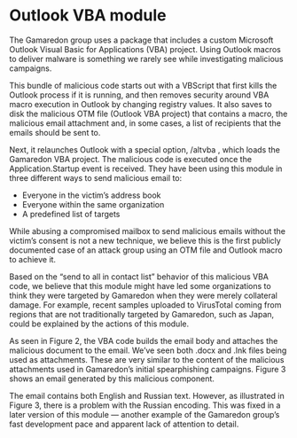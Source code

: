 # Outlook VBA module
The Gamaredon group uses a package that includes a custom Microsoft Outlook Visual Basic for Applications (VBA) project. Using Outlook macros to deliver malware is something we rarely see while investigating malicious campaigns.

This bundle of malicious code starts out with a VBScript that first kills the Outlook process if it is running, and then removes security around VBA macro execution in Outlook by changing registry values. It also saves to disk the malicious OTM file (Outlook VBA project) that contains a macro, the malicious email attachment and, in some cases, a list of recipients that the emails should be sent to.

Next, it relaunches Outlook with a special option, /altvba <OTM filename>, which loads the Gamaredon VBA project. The malicious code is executed once the Application.Startup event is received. They have been using this module in three different ways to send malicious email to:
- Everyone in the victim’s address book
- Everyone within the same organization
- A predefined list of targets

While abusing a compromised mailbox to send malicious emails without the victim’s consent is not a new technique, we believe this is the first publicly documented case of an attack group using an OTM file and Outlook macro to achieve it.

Based on the “send to all in contact list” behavior of this malicious VBA code, we believe that this module might have led some organizations to think they were targeted by Gamaredon when they were merely collateral damage. For example, recent samples uploaded to VirusTotal coming from regions that are not traditionally targeted by Gamaredon, such as Japan, could be explained by the actions of this module.

As seen in Figure 2, the VBA code builds the email body and attaches the malicious document to the email. We’ve seen both .docx and .lnk files being used as attachments. These are very similar to the content of the malicious attachments used in Gamaredon’s initial spearphishing campaigns. Figure 3 shows an email generated by this malicious component.

The email contains both English and Russian text. However, as illustrated in Figure 3, there is a problem with the Russian encoding. This was fixed in a later version of this module — another example of the Gamaredon group’s fast development pace and apparent lack of attention to detail.
